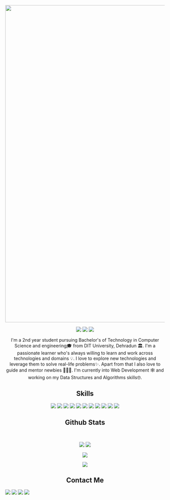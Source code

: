<!DOCTYPE html>
<html lang="en">
<head>
    <meta charset="UTF-8">
    <meta http-equiv="X-UA-Compatible" content="IE=edge">
    <meta name="viewport" content="width=device-width, initial-scale=1.0">
    
</head>
<body>
    <p align="center">
 
</p align="center">
<img src="https://github.com/0xCipher-max/0xCipher-max/blob/main/images/Github-bg.png" width = "700px" height = "1000px">

<p align="center">
 
 <img src="https://badges.pufler.dev/visits/0xCipher-max/0xCipher-max"/> 
 <!-- <img src="https://badges.pufler.dev/years/0xCipher-max"/> -->
 <img src="https://badges.pufler.dev/repos/0xCipher-max"/>
 <img src="https://badges.pufler.dev/commits/monthly/0xCipher-max" />

</p>

<p align="center">
  I'm a 2nd year student pursuing Bachelor's of Technology in Computer Science and engineering🎓 from DIT University, Dehradun 🏛. I'm a passionate learner who's always willing       to learn and work across technologies and domains 💡. I love to explore new technologies and leverage them to solve real-life problems✨. Apart from that I also love to guide and mentor newbies 👨🏻‍💻. I'm currently into Web Development 🕸️ and working on my Data Structures and Algorithms skills🤓.
</p>  

<h2 align="center">Skills</h2>

<p align="center">
 <img src="https://img.shields.io/badge/C-00599C?style=flat-square&logo=c&logoColor=white"/>

<img src="https://img.shields.io/badge/-C++-00599C?style=flat-square&logo=c"/>
<img src="https://img.shields.io/badge/-HTML5-E34F26?style=flat-square&logo=html5&logoColor=white"/>
<img src="https://img.shields.io/badge/-CSS3-1572B6?style=flat-square&logo=css3"/>
<img src="https://img.shields.io/badge/-Bootstrap-563D7C?style=flat-square&logo=bootstrap"/>
<!-- <img src="https://img.shields.io/badge/-Heroku-430098?style=flat-square&logo=heroku"/> -->
<img src="https://img.shields.io/badge/-JavaScript-black?style=flat-square&logo=javascript"/>
<img src="https://img.shields.io/badge/-Nodejs-black?style=flat-square&logo=Node.js"/>
<!-- <img src="https://img.shields.io/badge/-React-black?style=flat-square&logo=react"/> -->
<img src="https://img.shields.io/badge/-MongoDB-black?style=flat-square&logo=mongodb"/>
<img src="https://img.shields.io/badge/-MySQL-black?style=flat-square&logo=mysql"/>
<img src="https://img.shields.io/badge/-Git-black?style=flat-square&logo=git"/>
<img src="https://img.shields.io/badge/-GitHub-black?style=flat-square&logo=github"/>
</p>


<h2 align="center">
  Github Stats
</h2>
 
<br>

<p align = "center">
  <img  src = "https://github-readme-stats.vercel.app/api?username=0xCipher-max&show_icons=true&theme=radical&line_height=27">
  <img src = "https://github-readme-stats.vercel.app/api/top-langs/?username=0xCipher-max&hide=html,css,java,shaderlab,kotlin,hlsl&theme=radical">
</p>

<p align = "center">
 <img  src="https://github-readme-streak-stats.herokuapp.com/?user=0xCipher-max&show_icons=true&locale=en&layout=compact&theme=radical&line_height=0" />
</p> 

<p align = "center">
 <img src="https://activity-graph.herokuapp.com/graph?username=0xCipher-max&theme=redical">
</p> 

<h2 align="center">Contact Me</h2>

<p align="center">
  
<a href = "https://instagram.com/mr_rawat.__" target="_blank"><img src="https://img.shields.io/badge/-HimanshuRawat-purple?style=flat-circle&logo=instagram&logoColor=white"/></a>
<a href = "mailto: hr607656@gmail.com" target="_blank"><img src="https://img.shields.io/badge/-HimanshuRawat-c14438?style=flat-circle&logo=Gmail&logoColor=white"/></a>
<a href ="https://linkedin.com/in/himanshu-rawat0509" target="_blank"><img src="https://img.shields.io/badge/-HimanshuRawat-black?style=flat-circle&logo=Linkedin&logoColor=white"/></a>
<a href = "https://twitter.com/rawat__himanshu" target="_blank"><img src="https://img.shields.io/badge/-HimanshuRawat-blue?style=circle&logo=twitter&logoColor=white"/></a>

</p>

</body>
</html>
